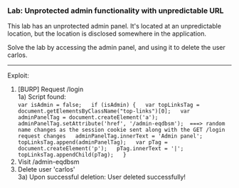 ### Lab: Unprotected admin functionality with unpredictable URL

This lab has an unprotected admin panel.
It's located at an unpredictable location, but the location is disclosed somewhere in the application.

Solve the lab by accessing the admin panel, and using it to delete the user carlos.


_____

Exploit:
1) [BURP] Request /login  
    1a) Script found:  
        `var isAdmin = false;  
        if (isAdmin) {  
        var topLinksTag = document.getElementsByClassName("top-links")[0];  
        var adminPanelTag = document.createElement('a');  
        adminPanelTag.setAttribute('href', '/admin-eqdbsm');  ===> random name changes as the session cookie sent along with the GET /login request changes  
        adminPanelTag.innerText = 'Admin panel';  
        topLinksTag.append(adminPanelTag);  
        var pTag = document.createElement('p');  
        pTag.innerText = '|';  
        topLinksTag.appendChild(pTag);  
        }`  
2) Visit /admin-eqdbsm  
3) Delete user 'carlos'  
    3a) Upon successful deletion: User deleted successfully!  